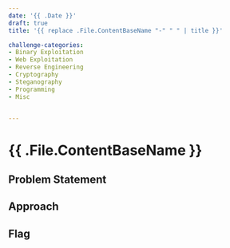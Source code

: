 ```yaml
---
date: '{{ .Date }}'
draft: true
title: '{{ replace .File.ContentBaseName "-" " " | title }}'

challenge-categories:
- Binary Exploitation
- Web Exploitation
- Reverse Engineering
- Cryptography
- Steganography
- Programming
- Misc


---
```


# {{ .File.ContentBaseName }}


## Problem Statement


## Approach


## Flag



